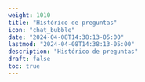 ```yaml
---
weight: 1010
title: "Histórico de preguntas"
icon: "chat_bubble"
date: "2024-04-08T14:38:13-05:00"
lastmod: "2024-04-08T14:38:13-05:00"
description: "Histórico de preguntas"
draft: false
toc: true
---
```


